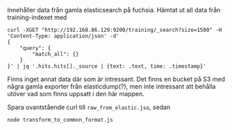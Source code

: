 Innehåller data från gamla elasticsearch på fuchsia. Hämtat ut all data från training-indexet med

```
curl -XGET "http://192.168.86.129:9200/training/_search?size=1500" -H 'Content-Type: application/json' -d'
{
    "query": {
        "match_all": {}
    }
}' | jq '.hits.hits[]._source | {text: .text, time: .timestamp}'

```

Finns inget annat data där som är intressant. Det finns en bucket på S3 med några gamla exporter från elasticdump(?), men inte intressant att behålla utöver vad som finns uppsatt i den här mappen.

Spara ovantstående curl till `raw_from_elastic.jso`, sedan

```
node transform_to_common_format.js
```
